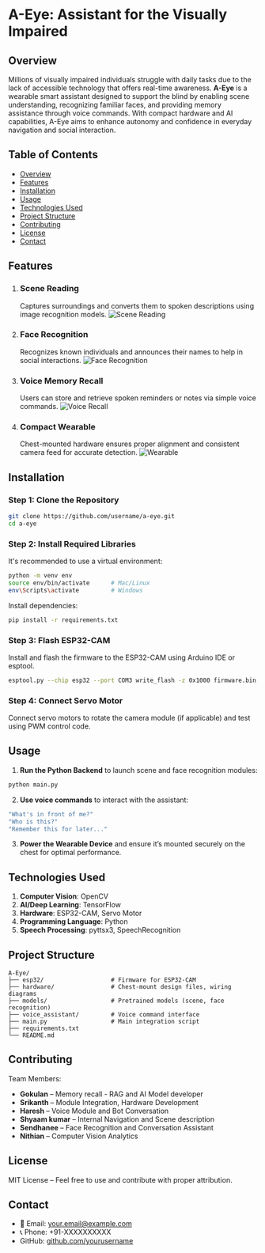 # A-Eye: Assistant for the Visually Impaired

## Overview

Millions of visually impaired individuals struggle with daily tasks due to the lack of accessible technology that offers real-time awareness. **A-Eye** is a wearable smart assistant designed to support the blind by enabling scene understanding, recognizing familiar faces, and providing memory assistance through voice commands. With compact hardware and AI capabilities, A-Eye aims to enhance autonomy and confidence in everyday navigation and social interaction.

## Table of Contents

* [Overview](#overview)
* [Features](#features)
* [Installation](#installation)
* [Usage](#usage)
* [Technologies Used](#technologies-used)
* [Project Structure](#project-structure)
* [Contributing](#contributing)
* [License](#license)
* [Contact](#contact)

## Features

1. ### **Scene Reading**

   Captures surroundings and converts them to spoken descriptions using image recognition models.
   ![Scene Reading](https://github.com/user-attachments/assets/sample-scene.jpg)

2. ### **Face Recognition**

   Recognizes known individuals and announces their names to help in social interactions.
   ![Face Recognition](https://github.com/user-attachments/assets/sample-face.jpg)

3. ### **Voice Memory Recall**

   Users can store and retrieve spoken reminders or notes via simple voice commands.
   ![Voice Recall](https://github.com/user-attachments/assets/sample-voice.jpg)

4. ### **Compact Wearable**

   Chest-mounted hardware ensures proper alignment and consistent camera feed for accurate detection.
   ![Wearable](https://github.com/user-attachments/assets/sample-wearable.jpg)

## Installation

### Step 1: Clone the Repository

```bash
git clone https://github.com/username/a-eye.git
cd a-eye
```

### Step 2: Install Required Libraries

It's recommended to use a virtual environment:

```bash
python -m venv env
source env/bin/activate      # Mac/Linux
env\Scripts\activate         # Windows
```

Install dependencies:

```bash
pip install -r requirements.txt
```

### Step 3: Flash ESP32-CAM

Install and flash the firmware to the ESP32-CAM using Arduino IDE or esptool.

```bash
esptool.py --chip esp32 --port COM3 write_flash -z 0x1000 firmware.bin
```

### Step 4: Connect Servo Motor

Connect servo motors to rotate the camera module (if applicable) and test using PWM control code.

## Usage

1. **Run the Python Backend** to launch scene and face recognition modules:

```bash
python main.py
```

2. **Use voice commands** to interact with the assistant:

```bash
"What's in front of me?"
"Who is this?"
"Remember this for later..."
```

3. **Power the Wearable Device** and ensure it’s mounted securely on the chest for optimal performance.

## Technologies Used

1. **Computer Vision**: OpenCV
2. **AI/Deep Learning**: TensorFlow
3. **Hardware**: ESP32-CAM, Servo Motor
4. **Programming Language**: Python
5. **Speech Processing**: pyttsx3, SpeechRecognition

## Project Structure

```
A-Eye/
├── esp32/                   # Firmware for ESP32-CAM
├── hardware/                # Chest-mount design files, wiring diagrams
├── models/                  # Pretrained models (scene, face recognition)
├── voice_assistant/         # Voice command interface
├── main.py                  # Main integration script
├── requirements.txt
└── README.md
```

## Contributing

Team Members:

* **Gokulan** – Memory recall - RAG and AI Model developer
* **Srikanth** – Module Integration, Hardware Development
* **Haresh** – Voice Module and Bot Conversation
* **Shyaam kumar** – Internal Navigation and Scene description
* **Sendhanee** – Face Recognition and Conversation Assistant
* **Nithian** – Computer Vision Analytics

## License

MIT License – Feel free to use and contribute with proper attribution.

## Contact

* 📧 Email: [your.email@example.com](mailto:your.email@example.com)
* 📞 Phone: +91-XXXXXXXXXX
* GitHub: [github.com/yourusername](https://github.com/yourusername)
